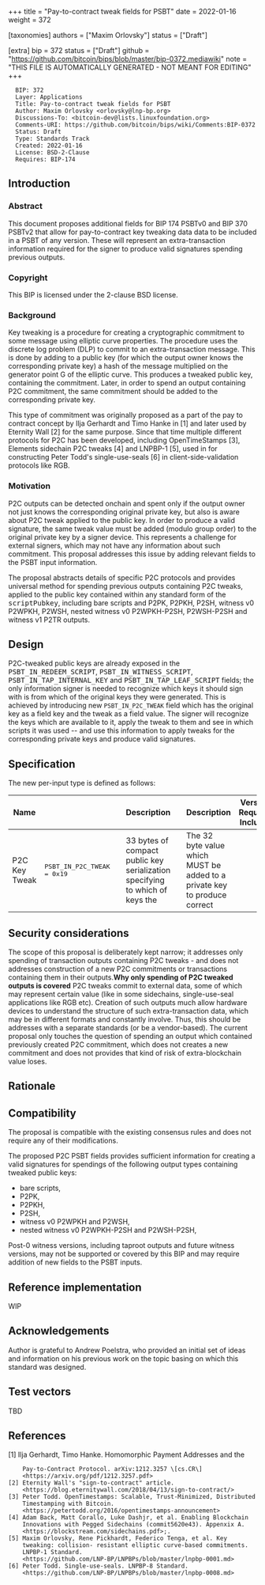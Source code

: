 
+++
title = "Pay-to-contract tweak fields for PSBT"
date = 2022-01-16
weight = 372

[taxonomies]
authors = ["Maxim Orlovsky"]
status = ["Draft"]

[extra]
bip = 372
status = ["Draft"]
github = "https://github.com/bitcoin/bips/blob/master/bip-0372.mediawiki"
note = "THIS FILE IS AUTOMATICALLY GENERATED - NOT MEANT FOR EDITING"
+++

```
  BIP: 372
  Layer: Applications
  Title: Pay-to-contract tweak fields for PSBT
  Author: Maxim Orlovsky <orlovsky@lnp-bp.org>
  Discussions-To: <bitcoin-dev@lists.linuxfoundation.org>
  Comments-URI: https://github.com/bitcoin/bips/wiki/Comments:BIP-0372
  Status: Draft
  Type: Standards Track
  Created: 2022-01-16
  License: BSD-2-Clause
  Requires: BIP-174
```

<h2>Introduction</h2>


<h3>Abstract</h3>


This document proposes additional fields for BIP 174 PSBTv0 and BIP 370 PSBTv2
that allow for pay-to-contract key tweaking data data to be included in a PSBT
of any version. These will represent an extra-transaction information required
for the signer to produce valid signatures spending previous outputs.

<h3>Copyright</h3>


This BIP is licensed under the 2-clause BSD license.

<h3>Background</h3>


Key tweaking is a procedure for creating a cryptographic commitment to some
message using elliptic curve properties. The procedure uses the discrete log
problem (DLP) to commit to an extra-transaction message. This is done by adding
to a public key (for which the output owner knows the corresponding private key)
a hash of the message multiplied on the generator point G of the elliptic curve.
This produces a tweaked public key, containing the commitment. Later, in order
to spend an output containing P2C commitment, the same commitment should be
added to the corresponding private key.

This type of commitment was originally proposed as a part of the pay to contract
concept by Ilja Gerhardt and Timo Hanke in [1] and later used by Eternity Wall
[2] for the same purpose. Since that time multiple different protocols for P2C
has been developed, including OpenTimeStamps [3], Elements sidechain P2C tweaks
[4] and LNPBP-1 [5], used in for constructing Peter Todd's single-use-seals [6]
in client-side-validation protocols like RGB.

<h3>Motivation</h3>


P2C outputs can be detected onchain and spent only if the output owner
not just knows the corresponding original private key, but also is aware about
P2C tweak applied to the public key. In order to produce a valid signature, the
same tweak value must be added (modulo group order) to the original private key
by a signer device. This represents a challenge for external signers, which may
not have any information about such commitment. This proposal addresses this
issue by adding relevant fields to the PSBT input information.

The proposal abstracts details of specific P2C protocols and provides universal
method for spending previous outputs containing P2C tweaks, applied to the public
key contained within any standard form of the <tt>scriptPubkey</tt>, including
bare scripts and P2PK, P2PKH, P2SH, witness v0 P2WPKH, P2WSH, nested witness v0
P2WPKH-P2SH, P2WSH-P2SH and witness v1 P2TR outputs.


<h2>Design</h2>


P2C-tweaked public keys are already exposed in the
<tt>PSBT_IN_REDEEM_SCRIPT</tt>, <tt>PSBT_IN_WITNESS_SCRIPT</tt>,
<tt>PSBT_IN_TAP_INTERNAL_KEY</tt> and <tt>PSBT_IN_TAP_LEAF_SCRIPT</tt> fields;
the only information signer is needed to recognize which keys it should sign
with is from which of the original keys they were generated. This is achieved by
introducing new `PSBT_IN_P2C_TWEAK` field which has the original key as a field
key and the tweak as a field value. The signer will recognize the keys which are
available to it, apply the tweak to them and see in which scripts it was used --
and use this information to apply tweaks for the corresponding private keys and
produce valid signatures.


<h2>Specification</h2>


The new per-input type is defined as follows:


|Name|<tt><keytype></tt>|<tt><keydata></tt>|<tt><keydata></tt> Description|<tt><valuedata></tt>|<tt><valuedata></tt> Description|Versions Requiring Inclusion|Versions Requiring Exclusion|Versions Allowing Inclusion|
|-|-|-|-|-|-|-|-|-|
|P2C Key Tweak|<tt>PSBT_IN_P2C_TWEAK = 0x19</tt>|<tt><pubkey></tt>|33 bytes of compact public key serialization specifying to which of keys the|<tt><tweak></tt>|The 32 byte value which MUST be added to a private key to produce correct|||0, 2|BIP-P2C|



<h2>Security considerations</h2>


The scope of this proposal is deliberately kept narrow; it addresses
only spending of transaction outputs containing P2C tweaks - and does not
addresses construction of a new P2C commitments or transactions containing them
in their outputs.<ref>**Why only spending of P2C tweaked outputs is covered**
P2C tweaks commit to external data, some of which may represent certain value
(like in some sidechains, single-use-seal applications like RGB etc). Creation
of such outputs much allow hardware devices to understand the structure of such
extra-transaction data, which may be in different formats and constantly
involve. Thus, this should be addresses with a separate standards (or be a
vendor-based). The current proposal only touches the question of spending an
output which contained previously created P2C commitment, which does not creates
a new commitment and does not provides that kind of risk of extra-blockchain
value loses.</ref>


<h2>Rationale</h2>


<references/>


<h2>Compatibility</h2>


The proposal is compatible with the existing consensus rules and does not
require any of their modifications.

The proposed P2C PSBT fields provides sufficient information for creating a
valid signatures for spendings of the following output types containing tweaked
public keys:
- bare scripts,
- P2PK,
- P2PKH,
- P2SH,
- witness v0 P2WPKH and P2WSH,
- nested witness v0 P2WPKH-P2SH and P2WSH-P2SH,

Post-0 witness versions, including taproot outputs and future witness versions,
may not be supported or covered by this BIP and may require addition of new
fields to the PSBT inputs.


<h2>Reference implementation</h2>


WIP


<h2>Acknowledgements</h2>


Author is grateful to Andrew Poelstra, who provided an initial set of ideas
and information on his previous work on the topic basing on which this standard
was designed.


<h2>Test vectors</h2>


TBD


<h2>References</h2>


[1] Ilja Gerhardt, Timo Hanke. Homomorphic Payment Addresses and the
```
    Pay-to-Contract Protocol. arXiv:1212.3257 \[cs.CR\]
    <https://arxiv.org/pdf/1212.3257.pdf>
[2] Eternity Wall's "sign-to-contract" article.
    <https://blog.eternitywall.com/2018/04/13/sign-to-contract/>
[3] Peter Todd. OpenTimestamps: Scalable, Trust-Minimized, Distributed
    Timestamping with Bitcoin.
    <https://petertodd.org/2016/opentimestamps-announcement>
[4] Adam Back, Matt Corallo, Luke Dashjr, et al. Enabling Blockchain
    Innovations with Pegged Sidechains (commit5620e43). Appenxix A.
    <https://blockstream.com/sidechains.pdf>;.
[5] Maxim Orlovsky, Rene Pickhardt, Federico Tenga, et al. Key
    tweaking: collision- resistant elliptic curve-based commitments.
    LNPBP-1 Standard.
    <https://github.com/LNP-BP/LNPBPs/blob/master/lnpbp-0001.md>
[6] Peter Todd. Single-use-seals. LNPBP-8 Standard.
    <https://github.com/LNP-BP/LNPBPs/blob/master/lnpbp-0008.md>
